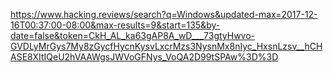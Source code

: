 https://www.hacking.reviews/search?q=Windows&updated-max=2017-12-16T00:37:00-08:00&max-results=9&start=135&by-date=false&token=CkH_AL_ka63gAP8A_wD___73gtyHwvo-GVDLyMrGys7My8zGycfHycnKysvLxcrMzs3NysnMx8nIyc_HxsnLzsv__hCHASE8XItIQeU2hVAAWgsJWVoGFNys_VoQA2D99tSPAw%3D%3D
